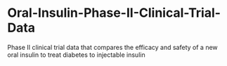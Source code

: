 # Oral-Insulin-Phase-II-Clinical-Trial-Data
Phase II clinical trial data that compares the efficacy and safety of a new oral insulin to treat diabetes to injectable insulin

